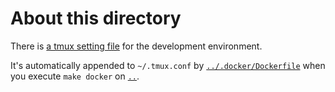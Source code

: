 # About this directory

There is [a tmux setting file](.tmux.conf) for the development environment.

It's automatically appended to `~/.tmux.conf` by [`../.docker/Dockerfile`](../.docker/Dockerfile) when you execute `make docker` on [`..`](..).

